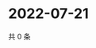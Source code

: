 # 2022-07-21

共 0 条

<!-- BEGIN WEIBO -->
<!-- 最后更新时间 Thu Jul 21 2022 04:17:37 GMT+0800 (China Standard Time) -->

<!-- END WEIBO -->
